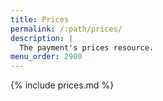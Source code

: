 ```yaml
---
title: Prices
permalink: /:path/prices/
description: |
  The payment's prices resource.
menu_order: 2900
---
```


{% include prices.md %}
